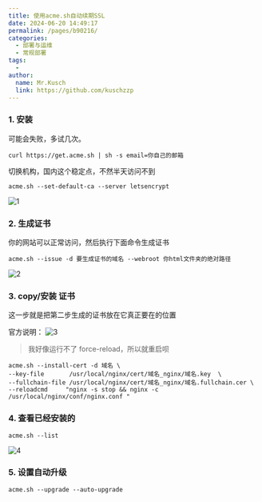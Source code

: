 ```yaml
---
title: 使用acme.sh自动续期SSL
date: 2024-06-20 14:49:17
permalink: /pages/b90216/
categories:
  - 部署与运维
  - 常规部署
tags:
  - 
author: 
  name: Mr.Kusch
  link: https://github.com/kuschzzp
---
```

### 1. 安装

可能会失败，多试几次。

```shell
curl https://get.acme.sh | sh -s email=你自己的邮箱
```

切换机构，国内这个稳定点，不然半天访问不到

```shell
acme.sh --set-default-ca --server letsencrypt
```

![1](https://img.superkusch.fun/docs/96ea0d3009c7c7541e56158214a6c9a2.png)

### 2. 生成证书

你的网站可以正常访问，然后执行下面命令生成证书

```shell
acme.sh --issue -d 要生成证书的域名 --webroot 你html文件夹的绝对路径
```

![2](https://img.superkusch.fun/docs/9fa42f5e67f1e4eb23e5c3509d2dd475.png)

### 3. copy/安装 证书

这一步就是把第二步生成的证书放在它真正要在的位置

官方说明：
![3](https://img.superkusch.fun/docs/6c90540f5c86ae7a8630b4ba7be95189.png)


> 我好像运行不了 force-reload，所以就重启呗

```shell
acme.sh --install-cert -d 域名 \
--key-file       /usr/local/nginx/cert/域名_nginx/域名.key  \
--fullchain-file /usr/local/nginx/cert/域名_nginx/域名.fullchain.cer \
--reloadcmd     "nginx -s stop && nginx -c /usr/local/nginx/conf/nginx.conf "
```

### 4. 查看已经安装的

```shell
acme.sh --list
```

![4](https://img.superkusch.fun/docs/3ff4f98763d75c6c6b8f83d9321f97ac.png)


### 5. 设置自动升级

```shell
acme.sh --upgrade --auto-upgrade
```